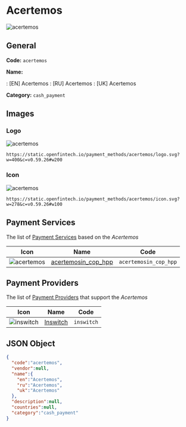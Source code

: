 
# Acertemos 
![acertemos](https://static.openfintech.io/payment_methods/acertemos/logo.svg?w=400&c=v0.59.26#w200)  

## General 
**Code:** `acertemos` 
 
**Name:** 
 
:	[EN] Acertemos 
:	[RU] Acertemos 
:	[UK] Acertemos 
 
**Category:** `cash_payment` 
 

## Images 

### Logo 
![acertemos](https://static.openfintech.io/payment_methods/acertemos/logo.svg?w=400&c=v0.59.26#w200)  

```
https://static.openfintech.io/payment_methods/acertemos/logo.svg?w=400&c=v0.59.26#w200
```  

### Icon 
![acertemos](https://static.openfintech.io/payment_methods/acertemos/icon.svg?w=278&c=v0.59.26#w100)  

```
https://static.openfintech.io/payment_methods/acertemos/icon.svg?w=278&c=v0.59.26#w100
```  

## Payment Services 
 
The list of [Payment Services](/payment-services/) based on the _Acertemos_ 

|Icon|Name|Code| 
|:---:|:---:|:---:| 
|![acertemos](https://static.openfintech.io/payment_methods/acertemos/icon.svg?w=278&c=v0.59.26#w100) |[acertemosin_cop_hpp](/payment-services/acertemosin_cop_hpp/)|`acertemosin_cop_hpp`| 
 

## Payment Providers 
 
The list of [Payment Providers](/payment-providers/) that support the _Acertemos_ 

|Icon|Name|Code| 
|:---:|:---:|:---:| 
|![inswitch](https://static.openfintech.io/payment_providers/inswitch/icon.png?w=278&c=v0.59.26#w100) |[Inswitch](/payment-providers/inswitch/)|`inswitch`| 
 

## JSON Object 

```json
{
  "code":"acertemos",
  "vendor":null,
  "name":{
    "en":"Acertemos",
    "ru":"Acertemos",
    "uk":"Acertemos"
  },
  "description":null,
  "countries":null,
  "category":"cash_payment"
}
```  
